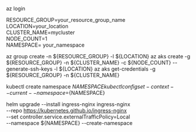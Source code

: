 az login

RESOURCE_GROUP=your_resource_group_name \
LOCATION=your_location \
CLUSTER_NAME=mycluster \
NODE_COUNT=1 \
NAMESPACE= your_namespace

az group create -n ${RESOURCE_GROUP} -l ${LOCATION}
az aks create -g ${RESOURCE_GROUP} -n ${CLUSTER_NAME} -c ${NODE_COUNT} --generate-ssh-keys -l ${LOCATION}
az aks get-credentials -g ${RESOURCE_GROUP} -n ${CLUSTER_NAME}

kubectl create namespace ${NAMESPACE}
kubectl config set-context --current --namespace=${NAMESPACE}

helm upgrade --install ingress-nginx ingress-nginx \
  --repo https://kubernetes.github.io/ingress-nginx \
  --set controller.service.externalTrafficPolicy=Local \
  --namespace ${NAMESPACE} --create-namespace